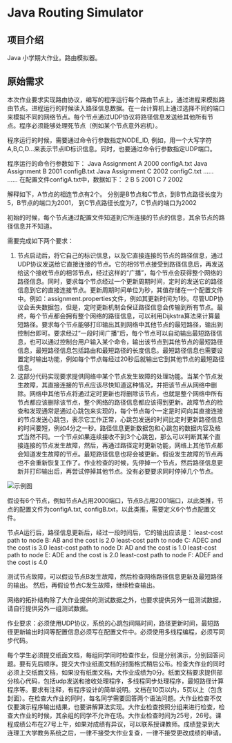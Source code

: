 # Java Routing Simulator

## 项目介绍
Java 小学期大作业。路由模拟器。

## 原始需求

本次作业要求实现路由协议，编写的程序运行每个路由节点上，通过进程来模拟路由节点。进程运行的时候读入路径信息数据。在一台计算机上通过选择不同的端口来模拟不同的网络节点。每个节点通过UDP协议将路径信息发送给其他所有节点。程序必须能够处理死节点（例如某个节点意外宕机）。

程序运行的时候，需要通过命令行参数指定NODE_ID, 例如，用一个大写字符A,B,C,D…来表示节点ID标识信息。同时，也要通过命令行参数指定UDP端口。

程序运行的命令行参数如下：
Java Assignment A 2000 configA.txt
Java Assignment B 2001 configB.txt
Java Assignment C 2002 configC.txt
……
……
在配置文件configA.txt中，数据如下：
2
B 5 2001
C 7 2002

解释如下，A节点的相连节点有2个。 分别是B节点和C节点，到B节点路径长度为5，B节点的端口为2001， 到C节点路径长度为7，C节点的端口为2002

初始的时候，每个节点通过配置文件知道到它所连接的节点的信息，其余节点的路径信息并不知道。

需要完成如下两个要求：
1.	节点启动后，将它自己的标识信息，以及它直接连接的节点的路径信息，通过UDP协议发送给它直接连接的节点。它的相邻节点接受到路径信息后，再发送给这个接收节点的相邻节点，经过这样的“广播”，每个节点会获得整个网络的路径信息。同时，要求每个节点经过一个更新周期时间，定时的发送它的路径信息到它的直接连接节点。更新周期时间单位为秒，其值存储在一个配置文件中。例如：assignment.properties文件，例如其更新时间为1秒。尽管UDP协议会丢失数据包，但是，定时更新机制会保证路径信息会传输到所有节点。最终，每个节点都会拥有整个网络的路径信息，可以利用Dijkstra算法来计算最短路径。要求每个节点能够打印输出其到网络中其他节点的最短路径，输出到控制台即可。要求经过“一段时间广播“后，每个节点可以自动输出最短路径信息，也可以通过控制台用户输入某个命令，输出该节点到其他节点的最短路径信息，最短路径信息包括路由和最短路径的长度信息。最短路径信息也需要设置定时输出功能，例如每个节点每经过20秒后就输出它到其他节点的最短路径信息。
2.	这部分代码实现要求提供网络中某个节点发生故障的处理功能。当某个节点发生故障，其直接连接的节点应该尽快知道这种情况，并把该节点从网络中删除。网络中其他节点将通过定时更新也将删除该节点，也就是整个网络中所有节点都应该删除该节点，整个网络的路径信息都应该得到更新。故障节点的检查和发现通常是通过心跳包来实现的，每个节点每个一定是时间向其直接连接的节点发送心跳包，表示它工作正常，心跳包发送的时间比定时更新路径信息的时间要短，例如4分之一秒。路径信息更新数据包和心跳包的数据内容及格式当然不同。一个节点如果连续接收不到3个心跳包，那么可以判断其某个直接连接的节点发生故障，然后，再通过路径定时更新功能，网络上其他节点都会知道发生故障的节点。最短路径信息也将会被更新。假设发生故障的节点再也不会重新恢复工作了。作业检查的时候，先停掉一个节点，然后路径信息更新并打印输出后，再尝试停掉其他节点。没有必要要求同时停掉几个节点。

 ![示例图](https://images.gitee.com/uploads/images/2018/0718/151855_6c570330_1118822.png "屏幕截图.png")


假设有6个节点，例如节点A占用2000端口，节点B占用2001端口，以此类推，节点的配置文件为configA.txt, configB.txt，以此类推，需要定义6个节点配置文件。

节点A运行后，路径信息更新后，经过一段时间后，它的输出应该是：
least-cost path to node B: AB and the cost is 2.0
least-cost path to node C: ADEC and the cost is 3.0
least-cost path to node D: AD and the cost is 1.0
least-cost path to node E: ADE and the cost is 2.0
least-cost path to node F: ADEF and the cost is 4.0

测试节点故障，可以假设节点B发生故障，然后检查网络路径信息更新及最短路径的输出。
然后，再假设节点C发生故障，继续检查输出。

网络的拓扑结构除了大作业提供的测试数据之外，也要求提供另外一组测试数据，请自行提供另外一组测试数据。

作业要求：必须使用UDP协议，系统的心跳包间隔时间，路径更新时间，最短路径更新输出时间等配置信息必须写在配置文件中。必须使用多线程编程，必须写同步代码。

每个学生必须提交纸面文档，每组同学同时检查作业，但是分别演示，分别回答问题。要有先后顺序。提交大作业纸面文档的封面格式稍后公布。检查大作业的同时必须上交纸面文档，如果没有纸面文档，大作业成绩为0分。纸面文档要求提供部分核心代码，包括udp发送和接收处理程序，多线程同步处理程序，最短路径计算程序等。要求有注释，有程序设计的简单说明。文档在10页以内，5页以上（包含封面）。在检查大作业的同时，每名同学需要回答两个语法问题。大作业检查不仅仅要演示程序输出结果，也要讲解算法实现。大作业检查按照分组来进行检查，检查大作业的时候，其余组的同学不允许在场。大作业检查时间为25号，26号。课程成绩公布在27号上午，如果对成绩有异议，可以联系授课教师。成绩登录到大连理工大学教务系统之后，一律不接受大作业复查，一律不接受更改成绩的申请。


